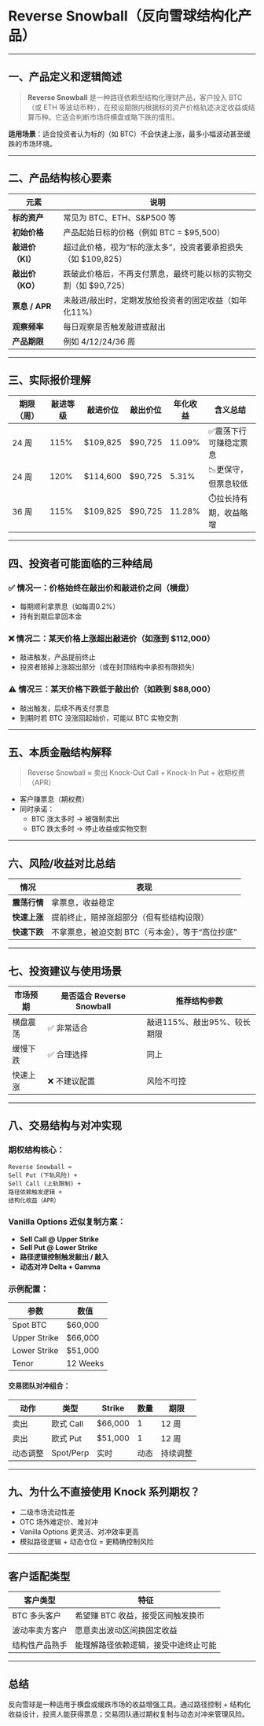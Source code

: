 # Reverse Snowball（反向雪球结构化产品）

---

## 一、产品定义和逻辑简述

> **Reverse Snowball** 是一种路径依赖型结构化理财产品，客户投入 BTC（或 ETH 等波动币种），在预设期限内根据标的资产价格轨迹决定收益或结算币种。它适合判断市场将横盘或略下跌的情形。

**适用场景**：适合投资者认为标的（如 BTC）不会快速上涨，最多小幅波动甚至缓跌的市场环境。

---

## 二、产品结构核心要素

| 元素         | 说明 |
|--------------|------|
| **标的资产**     | 常见为 BTC、ETH、S&P500 等 |
| **初始价格**     | 产品起始日标的价格（例如 BTC = $95,500） |
| **敲进价（KI）** | 超过此价格，视为“标的涨太多”，投资者要承担损失（如 $109,825） |
| **敲出价（KO）** | 跌破此价格后，不再支付票息，最终可能以标的实物交割（如 $90,725） |
| **票息 / APR**   | 未敲进/敲出时，定期发放给投资者的固定收益（如年化11%） |
| **观察频率**     | 每日观察是否触发敲进或敲出 |
| **产品期限**     | 例如 4/12/24/36 周 |

---

## 三、实际报价理解

| 期限（周） | 敲进等级 | 敲进价位 | 敲出价位 | 年化收益 | 含义总结 |
|------------|----------|-----------|-----------|-----------|-----------|
| 24 周      | 115%     | $109,825  | $90,725   | 11.09%    | ✅震荡下行可赚稳定票息 |
| 24 周      | 120%     | $114,600  | $90,725   | 5.31%     | 📉更保守，但票息较低 |
| 36 周      | 115%     | $109,825  | $90,725   | 11.28%    | ⏱️拉长持有期，收益略增 |

---

## 四、投资者可能面临的三种结局

### ✅ 情况一：价格始终在敲出价和敲进价之间（横盘）
- 每期顺利拿票息（如每周0.2%）
- 持有到期后拿回本金

### ❌ 情况二：某天价格上涨超出敲进价（如涨到 $112,000）
- 敲进触发，产品提前终止
- 投资者赔掉上涨超出部分（或在封顶结构中承担有限损失）

### ⚠️ 情况三：某天价格下跌低于敲出价（如跌到 $88,000）
- 敲出触发，后续不再支付票息
- 到期时若 BTC 没涨回起始价，可能以 BTC 实物交割

---

## 五、本质金融结构解释

> Reverse Snowball ≈ 卖出 Knock-Out Call + Knock-In Put + 收期权费（APR）

- 客户赚票息（期权费）
- 同时承诺：
  - BTC 涨太多时 → 被强制卖出
  - BTC 跌太多时 → 停止收益或实物交割

---

## 六、风险/收益对比总结

| 情况        | 表现                                               |
|-------------|----------------------------------------------------|
| **震荡行情**   | 拿票息，收益稳定                                      |
| **快速上涨**   | 提前终止，赔掉涨超部分（但有些结构设限）                     |
| **快速下跌**   | 不拿票息，被迫交割 BTC（亏本金），等于“高位抄底”            |

---

## 七、投资建议与使用场景

| 市场预期   | 是否适合 Reverse Snowball | 推荐结构参数             |
|------------|-----------------------------|--------------------------|
| 横盘震荡   | ✅ 非常适合                  | 敲进115%、敲出95%、较长期限 |
| 缓慢下跌   | ✅ 合理选择                  | 同上                     |
| 快速上涨   | ❌ 不建议配置                | 风险不可控                |

---

## 八、交易结构与对冲实现

### 期权结构核心：

```
Reverse Snowball ≈
Sell Put (下轨风险) +
Sell Call (上轨限制) +
路径依赖触发逻辑 +
结构化收益（APR）
```

### Vanilla Options 近似复制方案：

- **Sell Call @ Upper Strike**
- **Sell Put @ Lower Strike**
- **路径逻辑控制触发敲出 / 敲入**
- **动态对冲 Delta + Gamma**

### 示例配置：

| 参数         | 数值               |
|--------------|--------------------|
| Spot BTC     | $60,000            |
| Upper Strike | $66,000            |
| Lower Strike | $51,000            |
| Tenor        | 12 Weeks           |

#### 交易团队对冲组合：

| 动作     | 类型         | Strike     | 数量 | 期限    |
|----------|--------------|------------|------|---------|
| 卖出     | 欧式 Call     | $66,000    | 1    | 12 周   |
| 卖出     | 欧式 Put      | $51,000    | 1    | 12 周   |
| 动态调整 | Spot/Perp     | 实时       | 动态 | 持续调整 |

---

## 九、为什么不直接使用 Knock 系列期权？

- 二级市场流动性差
- OTC 场外难定价、难对冲
- Vanilla Options 更灵活、对冲效率更高
- 模拟路径逻辑 + 动态仓位 = 更精确控制风险

---

## 客户适配类型

| 客户类型         | 特征                                                   |
|------------------|--------------------------------------------------------|
| BTC 多头客户     | 希望赚 BTC 收益，接受区间触发换币                     |
| 波动率卖方客户   | 愿意卖出波动区间换固定收益                            |
| 结构性产品熟手   | 能理解路径依赖逻辑，接受中途终止可能                   |

---

## 总结

反向雪球是一种适用于横盘或缓跌市场的收益增强工具。通过路径控制 + 结构化收益设计，投资人能获得票息；交易团队通过期权复制与动态对冲来管理风险。

